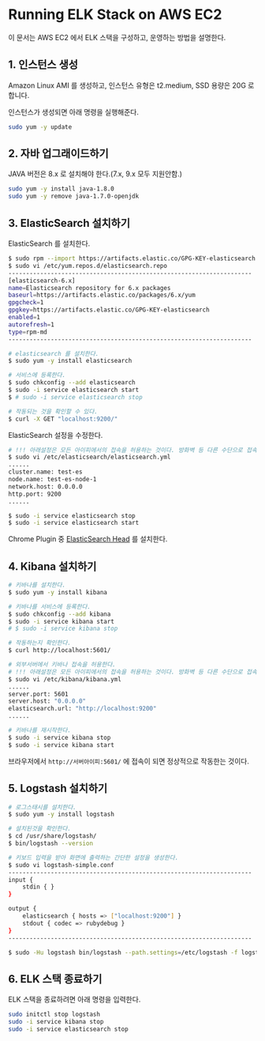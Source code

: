 # Running ELK Stack on AWS EC2

이 문서는 AWS EC2 에서 ELK 스택을 구성하고, 운영하는 방법을 설명한다.

## 1. 인스턴스 생성

Amazon Linux AMI 를 생성하고, 인스턴스 유형은 t2.medium, SSD 용량은 20G 로 합니다.

인스턴스가 생성되면 아래 명령을 실행해준다.

```sh
sudo yum -y update
```

## 2. 자바 업그래이드하기

JAVA 버전은 8.x 로 설치해야 한다.(7.x, 9.x 모두 지원안함.)

```sh
sudo yum -y install java-1.8.0
sudo yum -y remove java-1.7.0-openjdk
```

## 3. ElasticSearch 설치하기

ElasticSearch 를 설치한다.

```sh
$ sudo rpm --import https://artifacts.elastic.co/GPG-KEY-elasticsearch
$ sudo vi /etc/yum.repos.d/elasticsearch.repo
---------------------------------------------------------------------
[elasticsearch-6.x]
name=Elasticsearch repository for 6.x packages
baseurl=https://artifacts.elastic.co/packages/6.x/yum
gpgcheck=1
gpgkey=https://artifacts.elastic.co/GPG-KEY-elasticsearch
enabled=1
autorefresh=1
type=rpm-md
---------------------------------------------------------------------

# elasticsearch 를 설치한다.
$ sudo yum -y install elasticsearch

# 서비스에 등록한다.
$ sudo chkconfig --add elasticsearch
$ sudo -i service elasticsearch start
$ # sudo -i service elasticsearch stop

# 작동되는 것을 확인할 수 있다.
$ curl -X GET "localhost:9200/"
```

ElasticSearch 설정을 수정한다.

```sh
# !!! 아래설정은 모든 아이피에서의 접속을 허용하는 것이다. 방화벽 등 다른 수단으로 접속을 제한해야 한다. !!!
$ sudo vi /etc/elasticsearch/elasticsearch.yml
......
cluster.name: test-es
node.name: test-es-node-1
network.host: 0.0.0.0
http.port: 9200
......

$ sudo -i service elasticsearch stop
$ sudo -i service elasticsearch start
```

Chrome Plugin 중 [ElasticSearch Head](https://chrome.google.com/webstore/detail/elasticsearch-head/ffmkiejjmecolpfloofpjologoblkegm) 를 설치한다.

## 4. Kibana 설치하기

```sh
# 키바나를 설치한다.
$ sudo yum -y install kibana

# 키바나를 서비스에 등록한다.
$ sudo chkconfig --add kibana
$ sudo -i service kibana start
# $ sudo -i service kibana stop

# 작동하는지 확인한다.
$ curl http://localhost:5601/

# 외부서버에서 키바나 접속을 허용한다.
# !!! 아래설정은 모든 아이피에서의 접속을 허용하는 것이다. 방화벽 등 다른 수단으로 접속을 제한해야 한다. !!!
$ sudo vi /etc/kibana/kibana.yml
......
server.port: 5601
server.host: "0.0.0.0"
elasticsearch.url: "http://localhost:9200"
......

# 키바나를 재시작한다.
$ sudo -i service kibana stop
$ sudo -i service kibana start
```

브라우저에서 `http://서버아이피:5601/` 에 접속이 되면 정상적으로 작동한는 것이다.

## 5. Logstash 설치하기

```sh
# 로그스태시를 설치한다.
$ sudo yum -y install logstash

# 설치된것을 확인한다.
$ cd /usr/share/logstash/
$ bin/logstash --version

# 키보드 입력을 받아 화면에 출력하는 간단한 설정을 생성한다.
$ sudo vi logstash-simple.conf
---------------------------------------------------------------------
input {
    stdin { }
}

output {
    elasticsearch { hosts => ["localhost:9200"] }
    stdout { codec => rubydebug }
}
---------------------------------------------------------------------

$ sudo -Hu logstash bin/logstash --path.settings=/etc/logstash -f logstash-simple.conf
```

## 6. ELK 스택 종료하기

ELK 스택을 종료하려면 아래 명령을 입력한다.

```sh
sudo initctl stop logstash
sudo -i service kibana stop
sudo -i service elasticsearch stop
```